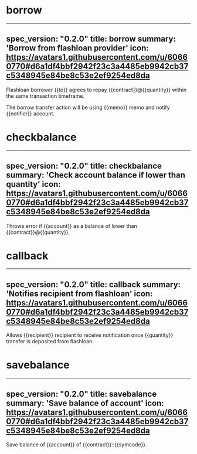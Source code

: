 <h1 class="contract">borrow</h1>

---
spec_version: "0.2.0"
title: borrow
summary: 'Borrow from flashloan provider'
icon: https://avatars1.githubusercontent.com/u/60660770#d6a1df4bbf2942f23c3a4485eb9942cb37c5348945e84be8c53e2ef9254ed8da
---

Flashloan borrower {{to}} agrees to repay {{contract}}@{{quantity}} within the same transaction timeframe.

The borrow transfer action will be using {{memo}} memo and notify {{notifier}} account.

<h1 class="contract">checkbalance</h1>

---
spec_version: "0.2.0"
title: checkbalance
summary: 'Check account balance if lower than quantity'
icon: https://avatars1.githubusercontent.com/u/60660770#d6a1df4bbf2942f23c3a4485eb9942cb37c5348945e84be8c53e2ef9254ed8da
---

Throws error if {{account}} as a balance of lower than {{contract}}@{{quantity}}.

<h1 class="contract">callback</h1>

---
spec_version: "0.2.0"
title: callback
summary: 'Notifies recipient from flashloan'
icon: https://avatars1.githubusercontent.com/u/60660770#d6a1df4bbf2942f23c3a4485eb9942cb37c5348945e84be8c53e2ef9254ed8da
---

Allows {{recipient}} recipient to receive notification once {{quantity}} transfer is deposited from flashloan.

<h1 class="contract">savebalance</h1>

---
spec_version: "0.2.0"
title: savebalance
summary: 'Save balance of account'
icon: https://avatars1.githubusercontent.com/u/60660770#d6a1df4bbf2942f23c3a4485eb9942cb37c5348945e84be8c53e2ef9254ed8da
---

Save balance of {{account}} of {{contract}}::{{symcode}}.
